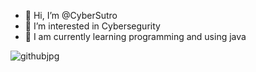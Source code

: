 - 👋 Hi, I’m @CyberSutro
- 👀 I’m interested in Cybersegurity
- 🌱 I am currently learning programming and using java
  
![github](https://github.com/CyberSutro/CyberSutro/assets/170475784/7706210f-9e36-4507-aa9f-6b330bf1bc88)jpg






